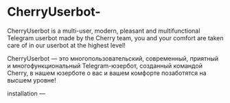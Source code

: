 # CherryUserbot-
CherryUserbot is a multi-user, modern, pleasant and multifunctional Telegram userbot made by the Cherry team, you and your comfort are taken care of in our userbot at the highest level!

CherryUserbot — это многопользовательский, современный, приятный и многофункциональный Telegram-юзербот, созданный командой Cherry, в нашем юзерботе о вас и вашем комфорте позаботятся на высшем уровне!

installation —

